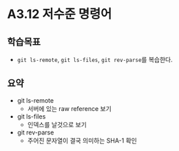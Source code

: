 # A3.12 저수준 명령어

## 학습목표
- `git ls-remote`, `git ls-files`, `git rev-parse`를 복습한다.

## 요약
- git ls-remote
   - 서버에 있는 raw reference 보기
- git ls-files
   - 인덱스를 날것으로 보기
- git rev-parse
   - 주어진 문자열이 결국 의미하는 SHA-1 확인
